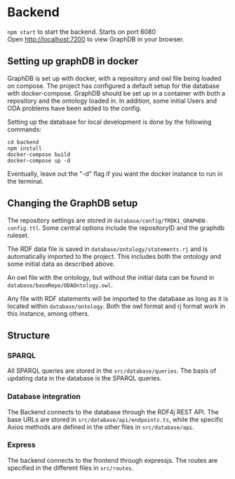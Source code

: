 # Backend

`npm start` to start the backend. Starts on port 8080\
Open [http://localhost:7200](http://localhost:7200) to view GraphDB in your browser.

## Setting up graphDB in docker

GraphDB is set up with docker, with a repository and owl 
file being loaded on compose. 
The project has configured a default setup for the database with docker-compose. GraphDB should be set up in a container with both a repository and the ontology loaded in. In addition, some initial Users and ODA problems have been added to the config. 

Setting up the database for local development is done by the following commands:
````
cd backend
npm install
docker-compose build
docker-compose up -d
````
Eventually, leave out the "-d" flag if you want the docker instance to run in the terminal.

## Changing the GraphDB setup
The repository settings are stored in `database/config/TRDK1_GRAPHDB-config.ttl`. Some central options include the repositoryID and the graphdb ruleset.

The RDF data file is saved in `database/ontology/statements.rj` and is automatically imported to the project. This includes both the ontology and some initial data as described above.

An owl file with the ontology, but without the initial data can be found in `database/baseRepo/ODAOntology.owl`. 

Any file with RDF statements will be imported to the database as long as it is located within `database/ontology`. Both the owl format and rj format work in this instance, among others.

## Structure

### SPARQL

All SPARQL queries are stored in the `src/database/queries`. The basis of updating data in the database is the SPARQL queries.

### Database integration

The Backend connects to the database through the RDF4j REST API. The base URLs are stored in `src/database/api/endpoints.ts`, while the specific Axios methods are defined in the other files in `src/database/api`.



### Express

The backend connects to the frontend through expressjs. The routes are specified in the different files in `src/routes`.

